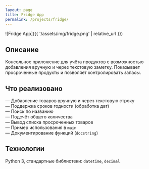 ```yaml
---
layout: page
title: Fridge App
permalink: /projects/fridge/
---
```


![Fridge App]({{ '/assets/img/fridge.png' | relative_url }})

## Описание

Консольное приложение для учёта продуктов с возможностью добавления вручную и через текстовую заметку. Показывает просроченные продукты и позволяет контролировать запасы.

## Что реализовано

— Добавление товаров вручную и через текстовую строку  
— Поддержка сроков годности (обработка дат)  
— Поиск по названию  
— Подсчёт общего количества  
— Вывод списка просроченных товаров  
— Пример использования в `main`  
— Документирование функций (`docstring`)

## Технологии

Python 3, стандартные библиотеки: `datetime`, `decimal`
